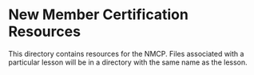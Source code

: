 # New Member Certification Resources
This directory contains resources for the NMCP.
Files associated with a particular lesson will be in a directory with the same name as the lesson.
